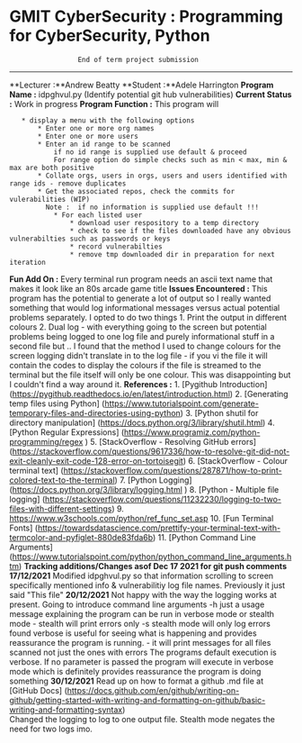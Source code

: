 GMIT CyberSecurity : Programming for CyberSecurity, Python
============
                     End of term project submission
------------
**Lecturer :**Andrew Beatty
**Student  :**Adele Harrington 
**Program Name :** idpghvul.py (Identify potential git hub vulnerabilities)
**Current Status :** Work in progress 
**Program Function :** 
       This program will

       * display a menu with the following options
           * Enter one or more org names
           * Enter one or more users
           * Enter an id range to be scanned
               if no id range is supplied use default & proceed
               For range option do simple checks such as min < max, min & max are both positive 
           * Collate orgs, users in orgs, users and users identified with range ids - remove duplicates
           * Get the associated repos, check the commits for vulerabilities (WIP)
             Note :  if no information is supplied use default !!! 
               * For each listed user
                   * download user respository to a temp directory
                   * check to see if the files downloaded have any obvious vulnerabilties such as passwords or keys
                   * record vulnerabilties
                   * remove tmp downloaded dir in preparation for next iteration

**Fun Add On :**
             Every terminal run program needs an ascii text name that makes it look like an 80s arcade game title
**Issues Encountered :**
       This program has the potential to generate a lot of output so I really wanted something that would log informational messages versus actual potential problems
       separately. I opted to do two things
           1. Print the output in different colours
           2. Dual log - with everything going to the screen but potential problems being logged to one log file and purely informational stuff in a second file
           but .. I found that the method I used to change colours for the screen logging didn't translate in to the log file - if you vi the file it will contain the codes to 
           display the colours if the file is streamed to the terminal but the file itself will only be one colour. This was disappointing but I couldn't find a way around it.
**References :**
       1. [Pygithub Introduction] (https://pygithub.readthedocs.io/en/latest/introduction.html)
       2. [Generating temp files using Python] (https://www.tutorialspoint.com/generate-temporary-files-and-directories-using-python)
       3. [Python shutil for directory manipulation] (https://docs.python.org/3/library/shutil.html)
       4. [Python Regular Expressions] (https://www.programiz.com/python-programming/regex )
       5. [StackOverflow - Resolving GitHub errors] (https://stackoverflow.com/questions/9617336/how-to-resolve-git-did-not-exit-cleanly-exit-code-128-error-on-tortoisegit)
       6. [StackOverflow - Colour terminal text] (https://stackoverflow.com/questions/287871/how-to-print-colored-text-to-the-terminal)
       7. [Python Logging] (https://docs.python.org/3/library/logging.html )
       8. [Python - Multiple file logging] (https://stackoverflow.com/questions/11232230/logging-to-two-files-with-different-settings)
       9. https://www.w3schools.com/python/ref_func_set.asp
      10. [Fun Terminal Fonts] (https://towardsdatascience.com/prettify-your-terminal-text-with-termcolor-and-pyfiglet-880de83fda6b)
      11. [Python Command Line Arguments] (https://www.tutorialspoint.com/python/python_command_line_arguments.htm)
**Tracking additions/Changes asof Dec 17 2021 for git push comments**
**17/12/2021**
       Modified idpghvul.py so that information scrolling to screen specifically mentioned info & vulnerabilitiy log file names. 
       Previously it just said "This file"
**20/12/2021**
       Not happy with the way the logging works at present. 
       Going to introduce command line arguments
           -h just a usage message explaining the program can be run in verbose mode or stealth mode - stealth will print errors only
           -s stealth mode will only log errors found
            verbose is useful for seeing what is happening and provides reassurance the program is running.
           - it will print messages for all files scanned not just the ones with errors 
            The programs default execution is verbose. If no parameter is passed the program will execute in verbose mode
            which is definitely provides reassurance the program is doing something
**30/12/2021**
       Read up on how to format a github .md file at [GitHub Docs] (https://docs.github.com/en/github/writing-on-github/getting-started-with-writing-and-formatting-on-github/basic-writing-and-formatting-syntax)           
       Changed the logging to log to one output file. Stealth mode negates the need for two logs imo.
